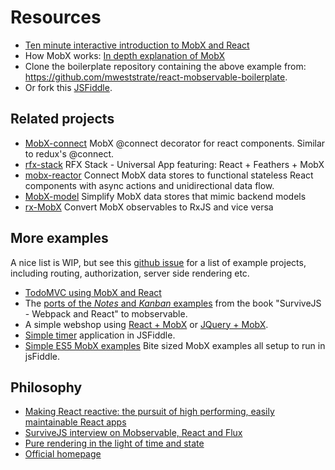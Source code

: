 # Resources

* [Ten minute interactive introduction to MobX and React](https://MobXjs.github.io/MobX/getting-started.html#demo)
* How MobX works: [In depth explanation of MobX](https://medium.com/@mweststrate/becoming-fully-reactive-an-in-depth-explanation-of-mobservable-55995262a254#.wnlo6bw8y)
* Clone the boilerplate repository containing the above example from: https://github.com/mweststrate/react-mobservable-boilerplate.
* Or fork this [JSFiddle](https://jsfiddle.net/mweststrate/wgbe4guu/).

## Related projects

* [MobX-connect](https://github.com/nightwolfz/MobX-connect) MobX @connect decorator for react components. Similar to redux's @connect.
* [rfx-stack](https://github.com/foxhound87/rfx-stack) RFX Stack - Universal App featuring: React + Feathers + MobX
* [mobx-reactor](https://github.com/amsb/mobx-reactor) Connect MobX data stores to functional stateless React components with async actions and unidirectional data flow.
* [MobX-model](https://github.com/ikido/MobX-model) Simplify MobX data stores that mimic backend models 
* [rx-MobX](https://github.com/chicoxyzzy/rx-MobX) Convert MobX observables to RxJS and vice versa

## More examples

A nice list is WIP, but see this [github issue](https://github.com/MobXjs/MobX/issues/104) for a list of example projects, including routing, authorization, server side rendering etc.

* [TodoMVC using MobX and React](https://github.com/mweststrate/MobX-todomvc)
* The [ports of the _Notes_ and _Kanban_ examples](https://github.com/survivejs/mobservable-demo) from the book "SurviveJS - Webpack and React" to mobservable.
* A simple webshop using [React + MobX](https://jsfiddle.net/mweststrate/46vL0phw) or [JQuery + MobX](http://jsfiddle.net/mweststrate/vxn7qgdw).
* [Simple timer](https://jsfiddle.net/mweststrate/wgbe4guu/) application in JSFiddle.
* [Simple ES5 MobX examples](https://github.com/mattruby/MobX-examples) Bite sized MobX examples all setup to run in jsFiddle.

## Philosophy

* [Making React reactive: the pursuit of high performing, easily maintainable React apps](https://www.mendix.com/tech-blog/making-react-reactive-pursuit-high-performing-easily-maintainable-react-apps/)
* [SurviveJS interview on Mobservable, React and Flux](http://survivejs.com/blog/mobservable-interview/)
* [Pure rendering in the light of time and state](https://medium.com/@mweststrate/pure-rendering-in-the-light-of-time-and-state-4b537d8d40b1)
* [Official homepage](http://MobXjs.github.io/MobX/)
